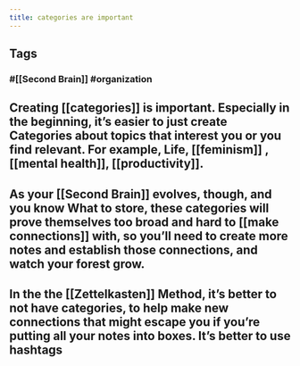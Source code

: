 ```yaml
---
title: categories are important
---
```


## Tags
### #[[Second Brain]] #organization
## Creating [[categories]] is important. Especially in the beginning, it’s easier to just create Categories about topics that interest you or you find relevant. For example, Life, [[feminism]] , [[mental health]], [[productivity]].
## As your [[Second Brain]] evolves, though, and you know What to store, these categories will prove themselves too broad and hard to [[make connections]] with, so you’ll need to create more notes and establish those connections, and watch your forest grow.
## In the the [[Zettelkasten]] Method, it’s better to not have categories, to help make new connections that might escape you if you’re putting all your notes into boxes. It’s better to use hashtags
